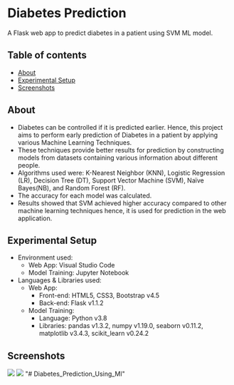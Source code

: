 # Diabetes Prediction
A Flask web app to predict diabetes in a patient using SVM ML model.

## Table of contents
* [About](#about)
* [Experimental Setup](#experimental-setup)
* [Screenshots](#screenshots)

## About
- Diabetes can be controlled if it is predicted earlier. Hence, this project aims to perform early prediction of Diabetes in a patient by applying various Machine Learning Techniques.
- These techniques provide better results for prediction by constructing models from datasets containing various information about different people.
- Algorithms used were: K-Nearest Neighbor (KNN), Logistic Regression (LR), Decision Tree (DT), Support Vector Machine (SVM), Naïve Bayes(NB), and Random Forest (RF). 
- The accuracy for each model was calculated.
- Results showed that SVM achieved higher accuracy compared to other machine learning techniques hence, it is used for prediction in the web application.

## Experimental Setup
- Environment used:
  - Web App: Visual Studio Code
  - Model Training: Jupyter Notebook
- Languages & Libraries used:
  - Web App:
    - Front-end: HTML5, CSS3, Bootstrap v4.5
    - Back-end: Flask v1.1.2
  - Model Training:
    - Language: Python v3.8
    - Libraries: pandas v1.3.2, numpy v1.19.0, seaborn v0.11.2, matplotlib v3.4.3, scikit_learn v0.24.2

## Screenshots
<img src="https://user-images.githubusercontent.com/60699752/161394157-322eef6f-3a04-4c62-8d28-4434da43d8c6.png">
<img src="https://user-images.githubusercontent.com/60699752/161394185-78c3b1b2-0572-4298-a8d2-0952017b7338.png">
"# Diabetes_Prediction_Using_Ml" 
